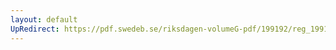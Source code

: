 ```yaml
---
layout: default
UpRedirect: https://pdf.swedeb.se/riksdagen-volumeG-pdf/199192/reg_199192/reg_199192_0529.pdf
---
```

